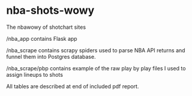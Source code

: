# nba-shots-wowy
The nbawowy of shotchart sites
 
/nba_app contains Flask app

/nba_scrape contains scrapy spiders used to parse NBA API returns and funnel them into Postgres database.

/nba_scrape/pbp contains example of the raw play by play files I used to assign lineups to shots

All tables are described at end of included pdf report.
